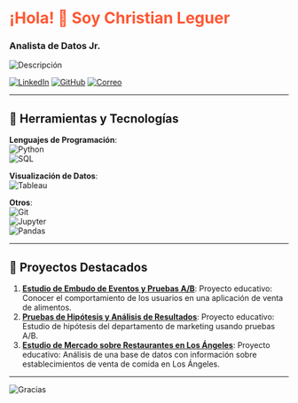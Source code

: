 <!-- Título principal -->
# <span style="color:#FF5733">¡Hola! 👋 Soy Christian Leguer</span>
### Analista de Datos Jr. 

<!-- Breve descripción personal -->
![Descripción](https://img.shields.io/badge/Analista_de_datos_Jr.-Con_experiencia_en_Python,_SQL_y_análisis_estadístico-E6F2FF?style=flat-square)

<!-- Iconos con links a redes sociales -->
[![LinkedIn](https://img.shields.io/badge/LinkedIn-Perfil-blue?style=flat-square&logo=linkedin)](https://www.linkedin.com/in/christian-leguer-728baa194/)
[![GitHub](https://img.shields.io/badge/GitHub-Repos-black?style=flat-square&logo=github)](https://github.com/tu-github)
[![Correo](https://img.shields.io/badge/Email-Contacto-red?style=flat-square&logo=gmail)](mailto:chris.leguer@gmail.com)

---

## 🚀 Herramientas y Tecnologías
**Lenguajes de Programación**:  
![Python](https://img.shields.io/badge/Python-3776AB?style=flat-square&logo=python&logoColor=white)  
![SQL](https://img.shields.io/badge/SQL-005C84?style=flat-square&logo=sqlite&logoColor=white)

**Visualización de Datos**:  
![Tableau](https://img.shields.io/badge/Tableau-E97627?style=flat-square&logo=tableau&logoColor=white)

**Otros**:  
![Git](https://img.shields.io/badge/Git-F05032?style=flat-square&logo=git&logoColor=white)  
![Jupyter](https://img.shields.io/badge/Jupyter-F37626?style=flat-square&logo=jupyter&logoColor=white)  
![Pandas](https://img.shields.io/badge/Pandas-150458?style=flat-square&logo=pandas&logoColor=white)

---

## 📂 Proyectos Destacados
1. **[Estudio de Embudo de Eventos y Pruebas A/B](https://github.com/tu-usuario/proyecto-1)**: Proyecto educativo: Conocer el comportamiento de los usuarios en una aplicación de venta de alimentos.
2. **[Pruebas de Hipótesis y Análisis de Resultados](https://github.com/tu-usuario/proyecto-2)**: Proyecto educativo: Estudio de hipótesis del departamento de marketing usando pruebas A/B.
3. **[Estudio de Mercado sobre Restaurantes en Los Ángeles](https://github.com/tu-usuario/proyecto-3)**: Proyecto educativo: Análisis de una base de datos con información sobre establecimientos de venta de comida en Los Ángeles.

---

<!-- Pie de página -->
![Gracias](https://img.shields.io/badge/¡Gracias_por_visitar!-F5B7B1?style=flat-square)
